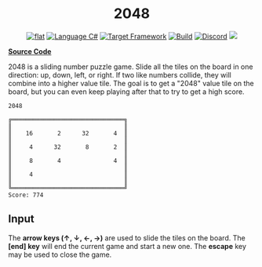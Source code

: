 <h1 align="center">
	2048
</h1>

<p align="center">
	<a href="https://github.com/ZacharyPatten/dotnet-console-games" alt="GitHub repo"><img alt="flat" src="https://img.shields.io/badge/github-repo-black?logo=github&amp;style=flat"></a>
	<a href="https://docs.microsoft.com/en-us/dotnet/csharp/" alt="GitHub repo"><img alt="Language C#" src="https://img.shields.io/badge/language-C%23-%23178600"></a>
	<a href="https://dotnet.microsoft.com/download"><img src="https://img.shields.io/badge/dynamic/xml?color=%23512bd4&label=target&query=%2F%2FTargetFramework%5B1%5D&url=https%3A%2F%2Fraw.githubusercontent.com%2FZacharyPatten%2Fdotnet-console-games%2Fmaster%2FProjects%2F2048%2F2048.csproj&logo=.net" title="Target Framework" alt="Target Framework"></a>
	<a href="https://github.com/ZacharyPatten/dotnet-console-games/actions"><img src="https://github.com/ZacharyPatten/dotnet-console-games/workflows/2048%20Build/badge.svg" title="Goto Build" alt="Build"></a>
	<a href="https://discord.gg/4XbQbwF" alt="Discord"><img src="https://img.shields.io/discord/557244925712924684?logo=discord&logoColor=ffffff&color=7389D8" title="Go To Discord Server" alt="Discord"/></a>
	<a href="https://github.com/ZacharyPatten/dotnet-console-games/blob/master/LICENSE" alt="license"><img src="https://img.shields.io/badge/license-MIT-green.svg" /></a>
</p>

**[Source Code](Program.cs)**

2048 is a sliding number puzzle game. Slide all the tiles on the board in one direction: up, down, left, or right. If two like numbers collide, they will combine into a higher value tile. The goal is to get a "2048" value tile on the board, but you can even keep playing after that to try to get a high score.

```
2048

╔════════════════════════════════╗
║                                ║
║    16       2      32       4  ║
║                                ║
║     4      32       8       2  ║
║                                ║
║     8       4               4  ║
║                                ║
║     4                          ║
║                                ║
╚════════════════════════════════╝
Score: 774
```

## Input

The **arrow keys (↑, ↓, ←, →)** are used to slide the tiles on the board. The **[end] key** will end the current game and start a new one. The **escape** key may be used to close the game.